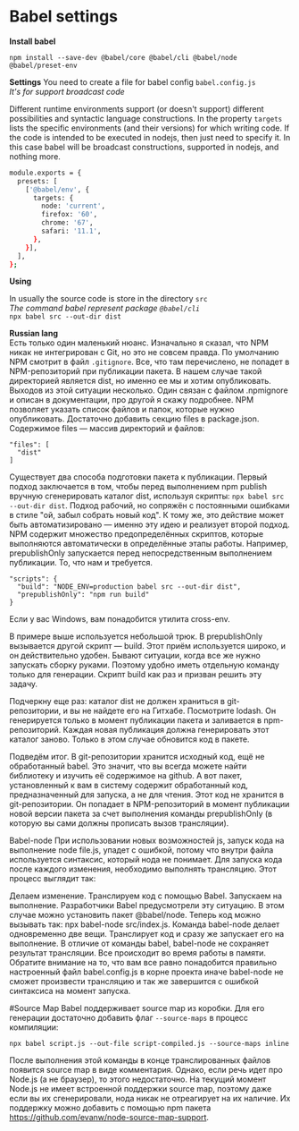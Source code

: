 # Babel settings
**Install babel**

`npm install --save-dev @babel/core @babel/cli @babel/node @babel/preset-env`

**Settings**
You need to create a file for babel config `babel.config.js` \
*It's for support broadcast code*

Different runtime environments support (or doesn't support) different possibilities
and syntactic language constructions. In the property `targets` lists the specific
environments (and their versions) for which writing code.
If the code is intended to be executed in nodejs, then just need to specify it.
In this case babel will be broadcast constructions, supported in nodejs, and nothing more.

```sh
module.exports = {
  presets: [
    ['@babel/env', {
      targets: {
        node: 'current',
        firefox: '60',
        chrome: '67',
        safari: '11.1',
      },
    }],
  ],
};
```

**Using**

In usually the source code is store in the directory `src` <br>
*The command babel represent package `@babel/cli`* \
`npx babel src --out-dir dist`

**Russian lang** \
Есть только один маленький нюанс. Изначально я сказал, что NPM никак не
интегрирован с Git, но это не совсем правда. По умолчанию NPM смотрит в файл `.gitignore`.
Все, что там перечислено, не попадет в NPM-репозиторий при публикации пакета.
В нашем случае такой директорией является dist, но именно ее мы и хотим опубликовать. Выходов из этой ситуации несколько.
Один связан с файлом .npmignore и описан в документации, про другой я скажу подробнее.
NPM позволяет указать список файлов и папок, которые нужно опубликовать.
Достаточно добавить секцию files в package.json. Содержимое files — массив директорий и файлов:
```
"files": [
  "dist"
]
```

Существует два способа подготовки пакета к публикации. Первый подход заключается в том,
чтобы перед выполнением npm publish вручную сгенерировать каталог dist, используя скрипты: `npx babel src --out-dir dist`.
Подход рабочий, но сопряжён с постоянными ошибками в стиле "ой, забыл собрать новый код".
К тому же, это действие может быть автоматизировано — именно эту идею и реализует второй подход.
NPM содержит множество предопределённых скриптов, которые выполняются автоматически в определённые этапы работы.
Например, prepublishOnly запускается перед непосредственным выполнением публикации. То, что нам и требуется.

```
"scripts": {
  "build": "NODE_ENV=production babel src --out-dir dist",
  "prepublishOnly": "npm run build"
}
```
Если у вас Windows, вам понадобится утилита cross-env.

В примере выше используется небольшой трюк. В prepublishOnly вызывается другой скрипт — build.
Этот приём используется широко, и он действительно удобен. Бывают ситуации, когда все же нужно запускать сборку руками.
Поэтому удобно иметь отдельную команду только для генерации. Скрипт build как раз и призван решить эту задачу.

Подчеркну еще раз: каталог dist не должен храниться в git-репозитории, и вы не найдете его на Гитхабе.
Посмотрите lodash. Он генерируется только в момент публикации пакета и заливается в npm-репозиторий. Каждая новая публикация должна генерировать этот каталог заново. Только в этом случае обновится код в пакете.

Подведём итог. В git-репозитории хранится исходный код, ещё не обработанный babel.
Это значит, что вы всегда можете найти библиотеку и изучить её содержимое на github.
А вот пакет, установленный к вам в систему содержит обработанный код, предназначенный для запуска, а не для чтения. Этот код не хранится в git-репозитории. Он попадает в NPM-репозиторий в момент публикации новой версии пакета за счет выполнения команды prepublishOnly (в которую вы сами должны прописать вызов трансляции).

Babel-node
При использовании новых возможностей js, запуск кода на выполнение node file.js,
упадет с ошибкой, потому что внутри файла используется синтаксис, который нода не понимает.
Для запуска кода после каждого изменения, необходимо выполнять трансляцию. Этот процесс выглядит так:

Делаем изменение.
Транслируем код с помощью Babel.
Запускаем на выполнение.
Разработчики Babel предусмотрели эту ситуацию. В этом случае можно установить пакет @babel/node.
Теперь код можно вызывать так: npx babel-node src/index.js. Команда babel-node делает одновременно две вещи.
Транслирует код и сразу же запускает его на выполнение. В отличие от команды babel, babel-node не сохраняет результат трансляции.
Все происходит во время работы в памяти. Обратите внимание на то, что вам все равно понадобится правильно
настроенный файл babel.config.js в корне проекта иначе babel-node не сможет произвести трансляцию и так же
завершится с ошибкой синтаксиса на момент запуска.


#Source Map
Babel поддерживает source map из коробки. Для его генерации достаточно добавить флаг `--source-maps` в процесс компиляции:

`npx babel script.js --out-file script-compiled.js --source-maps inline`

После выполнения этой команды в конце транслированных файлов появится source map в виде комментария.
Однако, если речь идет про Node.js (а не браузер), то этого недостаточно. На текущий момент Node.js
не имеет встроенной поддержки source map, поэтому даже если вы их сгенерировали, нода никак не отреагирует на их наличие.
Их поддержку можно добавить с помощью npm пакета https://github.com/evanw/node-source-map-support.
